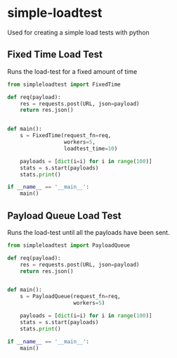# simple-loadtest

Used for creating a simple load tests with python

## Fixed Time Load Test
Runs the load-test for a fixed amount of time

```python
from simpleloadtest import FixedTime

def req(payload):
    res = requests.post(URL, json=payload)
    return res.json()


def main():
    s = FixedTime(request_fn=req,
                  workers=5,
                  loadtest_time=10)

    payloads = [dict(i=i) for i in range(100)]
    stats = s.start(payloads)
    stats.print()

if __name__ == '__main__':
    main()
```

## Payload Queue Load Test
Runs the load-test until all the payloads have been sent.

```python
from simpleloadtest import PayloadQueue

def req(payload):
    res = requests.post(URL, json=payload)
    return res.json()


def main():
    s = PayloadQueue(request_fn=req,
                     workers=5)

    payloads = [dict(i=i) for i in range(100)]
    stats = s.start(payloads)
    stats.print()

if __name__ == '__main__':
    main()
```
